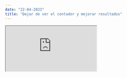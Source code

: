 ```yaml
---
date: "22-04-2023"
title: "Dejar de ver el contador y mejorar resultados"
---
```

<iframe src="https://www.youtube.com/embed/Z2HOKsGenHM" allowfullscreen></iframe>
